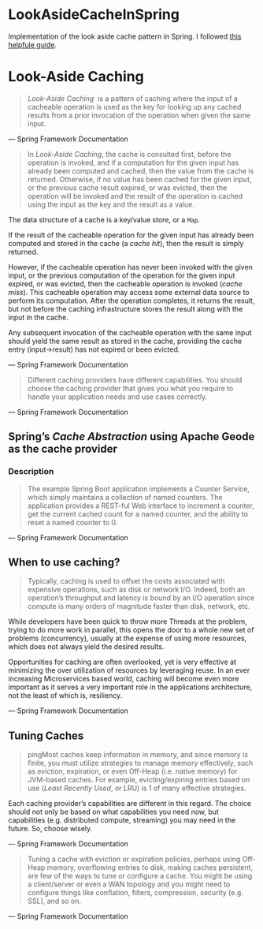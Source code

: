 # LookAsideCacheInSpring
Implementation of the look aside cache pattern in Spring. I followed [this helpfule guide](https://docs.spring.io/spring-boot-data-geode-build/1.2.x/reference/html5/guides/caching-look-aside.html#geode-samples-caching-lookaside-example-run).

# Look-Aside Caching

> *Look-Aside Caching*
 is a pattern of caching where the input of a cacheable operation is used as the key for looking up any cached results from a prior invocation of the operation when given the same input.
> 

— Spring Framework Documentation

> In *Look-Aside Caching*, the cache is consulted first, before the operation is invoked, and if a computation for the given input has already been computed and cached, then the value from the cache is returned. Otherwise, if no value has been cached for the given input, or the previous cache result expired, or was evicted, then the operation will be invoked and the result of the operation is cached using the input as the key and the result as a value.

The data structure of a cache is a key/value store, or a `Map`.

If the result of the cacheable operation for the given input has already been computed and stored in the cache (a *cache hit*), then the result is simply returned.

However, if the cacheable operation has never been invoked with the given input, or the previous computation of the operation for the given input expired, or was evicted, then the cacheable operation is invoked (*cache miss*). This cacheable operation may access some external data source to perform its computation. After the operation completes, it returns the result, but not before the caching infrastructure stores the result along with the input in the cache.

Any subsequent invocation of the cacheable operation with the same input should yield the same result as stored in the cache, providing the cache entry (input→result) has not expired or been evicted.
> 

— Spring Framework Documentation

> Different caching providers have different capabilities. You should choose the caching provider that gives you what you require to handle your application needs and use cases correctly.
> 

— Spring Framework Documentation

## Spring’s *Cache Abstraction* using Apache Geode as the cache provider

### Description

> The example Spring Boot application implements a Counter Service, which simply maintains a collection of named counters. The application provides a REST-ful Web interface to increment a counter, get the current cached count for a named counter, and the ability to reset a named counter to 0.
> 

— Spring Framework Documentation

## When to use caching?

> Typically, caching is used to offset the costs associated with expensive operations, such as disk or network I/O. Indeed, both an operation’s throughput and latency is bound by an I/O operation since compute is many orders of magnitude faster than disk, network, etc.

While developers have been quick to throw more Threads at the problem, trying to do more work in parallel, this opens the door to a whole new set of problems (concurrency), usually at the expense of using more resources, which does not always yield the desired results.

Opportunities for caching are often overlooked, yet is very effective at minimizing the over utilization of resources by leveraging reuse. In an ever increasing Microservices based world, caching will become even more important as it serves a very important role in the applications architecture, not the least of which is, resiliency.
> 

— Spring Framework Documentation

## Tuning Caches

> pingMost caches keep information in memory, and since memory is finite, you must utilize strategies to manage memory effectively, such as eviction, expiration, or even Off-Heap (i.e. native memory) for JVM-based caches. For example, evicting/expiring entries based on use (*Least Recently Used*, or LRU) is 1 of many effective strategies.

Each caching provider’s capabilities are different in this regard. The choice should not only be based on what capabilities you need now, but capabilities (e.g. distributed compute, streaming) you may need in the future. So, choose wisely.
> 

— Spring Framework Documentation

> Tuning a cache with eviction or expiration policies, perhaps using Off-Heap memory, overflowing entries to disk, making caches persistent, are few of the ways to tune or configure a cache. You might be using a client/server or even a WAN topology and you might need to configure things like conflation, filters, compression, security (e.g. SSL), and so on.
> 

— Spring Framework Documentation
